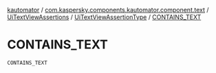 [kautomator](../../../index.md) / [com.kaspersky.components.kautomator.component.text](../../index.md) / [UiTextViewAssertions](../index.md) / [UiTextViewAssertionType](index.md) / [CONTAINS_TEXT](./-c-o-n-t-a-i-n-s_-t-e-x-t.md)

# CONTAINS_TEXT

`CONTAINS_TEXT`